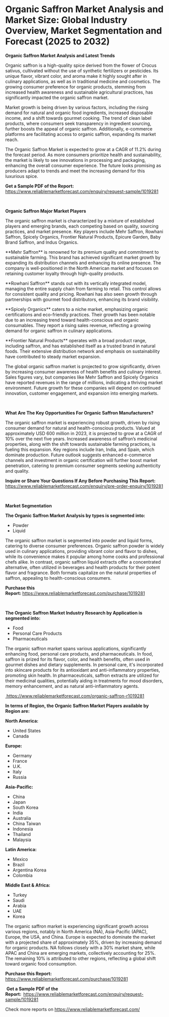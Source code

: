 <p><h1>Organic Saffron Market Analysis and Market Size: Global Industry Overview, Market Segmentation and Forecast (2025 to 2032)</h1></p><p><strong>Organic Saffron Market Analysis and Latest Trends</strong></p>
<p><p>Organic saffron is a high-quality spice derived from the flower of Crocus sativus, cultivated without the use of synthetic fertilizers or pesticides. Its unique flavor, vibrant color, and aroma make it highly sought after in culinary applications, as well as in traditional medicine and cosmetics. The growing consumer preference for organic products, stemming from increased health awareness and sustainable agricultural practices, has significantly impacted the organic saffron market.</p><p>Market growth is being driven by various factors, including the rising demand for natural and organic food ingredients, increased disposable income, and a shift towards gourmet cooking. The trend of clean label products, where consumers seek transparency in ingredient sourcing, further boosts the appeal of organic saffron. Additionally, e-commerce platforms are facilitating access to organic saffron, expanding its market reach.</p><p>The Organic Saffron Market is expected to grow at a CAGR of 11.2% during the forecast period. As more consumers prioritize health and sustainability, the market is likely to see innovations in processing and packaging, enhancing the overall consumer experience. The future looks promising as producers adapt to trends and meet the increasing demand for this luxurious spice.</p></p>
<p><strong>Get a Sample PDF of the Report:&nbsp;</strong> <a href="https://www.reliablemarketforecast.com/enquiry/request-sample/1019281?utm_campaign=2950&utm_medium=2&utm_source=Github&utm_content=ia&utm_term=30032025&utm_id=organic-saffron">https://www.reliablemarketforecast.com/enquiry/request-sample/1019281</a></p>
<p>&nbsp;</p>
<p><strong>Organic Saffron Major Market Players</strong></p>
<p><p>The organic saffron market is characterized by a mixture of established players and emerging brands, each competing based on quality, sourcing practices, and market presence. Key players include Mehr Saffron, Rowhani Saffron, Spicely Organics, Frontier Natural Products, Epicure Garden, Baby Brand Saffron, and Indus Organics.</p><p>**Mehr Saffron** is renowned for its premium quality and commitment to sustainable farming. This brand has achieved significant market growth by expanding its distribution channels and enhancing its online presence. The company is well-positioned in the North American market and focuses on retaining customer loyalty through high-quality products.</p><p>**Rowhani Saffron** stands out with its vertically integrated model, managing the entire supply chain from farming to retail. This control allows for consistent quality and pricing. Rowhani has also seen growth through partnerships with gourmet food distributors, enhancing its brand visibility.</p><p>**Spicely Organics** caters to a niche market, emphasizing organic certifications and eco-friendly practices. Their growth has been notable due to an increasing trend toward health-conscious and organic consumables. They report a rising sales revenue, reflecting a growing demand for organic saffron in culinary applications.</p><p>**Frontier Natural Products** operates with a broad product range, including saffron, and has established itself as a trusted brand in natural foods. Their extensive distribution network and emphasis on sustainability have contributed to steady market expansion.</p><p>The global organic saffron market is projected to grow significantly, driven by increasing consumer awareness of health benefits and culinary interest. Sales figures vary, but companies like Mehr Saffron and Spicely Organics have reported revenues in the range of millions, indicating a thriving market environment. Future growth for these companies will depend on continued innovation, customer engagement, and expansion into emerging markets.</p></p>
<p>&nbsp;</p>
<p><strong>What Are The Key Opportunities For Organic Saffron Manufacturers?</strong></p>
<p><p>The organic saffron market is experiencing robust growth, driven by rising consumer demand for natural and health-conscious products. Valued at approximately USD 600 million in 2023, it is projected to grow at a CAGR of 10% over the next five years. Increased awareness of saffron’s medicinal properties, along with the shift towards sustainable farming practices, is fueling this expansion. Key regions include Iran, India, and Spain, which dominate production. Future outlook suggests enhanced e-commerce channels and investment in organic certification will further boost market penetration, catering to premium consumer segments seeking authenticity and quality.</p></p>
<p><strong>Inquire or Share Your Questions If Any Before Purchasing This Report:</strong> <a href="https://www.reliablemarketforecast.com/enquiry/pre-order-enquiry/1019281?utm_campaign=2950&utm_medium=2&utm_source=Github&utm_content=ia&utm_term=30032025&utm_id=organic-saffron">https://www.reliablemarketforecast.com/enquiry/pre-order-enquiry/1019281</a></p>
<p>&nbsp;</p>
<p><strong>Market Segmentation</strong></p>
<p><strong>The Organic Saffron Market Analysis by types is segmented into:</strong></p>
<p><ul><li>Powder</li><li>Liquid</li></ul></p>
<p><p>The organic saffron market is segmented into powder and liquid forms, catering to diverse consumer preferences. Organic saffron powder is widely used in culinary applications, providing vibrant color and flavor to dishes, while its convenience makes it popular among home cooks and professional chefs alike. In contrast, organic saffron liquid extracts offer a concentrated alternative, often utilized in beverages and health products for their potent flavor and fragrance. Both formats capitalize on the natural properties of saffron, appealing to health-conscious consumers.</p></p>
<p><strong>Purchase this Report:&nbsp;</strong><a href="https://www.reliablemarketforecast.com/purchase/1019281?utm_campaign=2950&utm_medium=2&utm_source=Github&utm_content=ia&utm_term=30032025&utm_id=organic-saffron">https://www.reliablemarketforecast.com/purchase/1019281</a></p>
<p>&nbsp;</p>
<p><strong>The Organic Saffron Market Industry Research by Application is segmented into:</strong></p>
<p><ul><li>Food</li><li>Personal Care Products</li><li>Pharmaceuticals</li></ul></p>
<p><p>The organic saffron market spans various applications, significantly enhancing food, personal care products, and pharmaceuticals. In food, saffron is prized for its flavor, color, and health benefits, often used in gourmet dishes and dietary supplements. In personal care, it's incorporated into skincare products for its antioxidant and anti-inflammatory properties, promoting skin health. In pharmaceuticals, saffron extracts are utilized for their medicinal qualities, potentially aiding in treatments for mood disorders, memory enhancement, and as natural anti-inflammatory agents.</p></p>
<p><a href="https://www.reliablemarketforecast.com/organic-saffron-r1019281?utm_campaign=2950&utm_medium=2&utm_source=Github&utm_content=ia&utm_term=30032025&utm_id=organic-saffron">&nbsp;https://www.reliablemarketforecast.com/organic-saffron-r1019281</a></p>
<p><strong>In terms of Region, the Organic Saffron Market Players available by Region are:</strong></p>
<p>
    <p> <strong> North America: </strong>
        <ul>
            <li>United States</li>
            <li>Canada</li>
        </ul>
        </p> 
    <p> <strong> Europe: </strong>
        <ul>
            <li>Germany</li>
            <li>France</li>
            <li>U.K.</li>
            <li>Italy</li>
            <li>Russia</li>
        </ul>
        </p> 
    <p> <strong> Asia-Pacific: </strong>
        <ul>
            <li>China</li>
            <li>Japan</li>
            <li>South Korea</li>
            <li>India</li>
            <li>Australia</li>
            <li>China Taiwan</li>
            <li>Indonesia</li>
            <li>Thailand</li>
            <li>Malaysia</li>
        </ul>
        </p> 
    <p> <strong> Latin America: </strong>
        <ul>
            <li>Mexico</li>
            <li>Brazil</li>
            <li>Argentina Korea</li>
            <li>Colombia</li>
        </ul>
        </p> 
    <p> <strong> Middle East & Africa: </strong>
        <ul>
            <li>Turkey</li>
            <li>Saudi</li>
            <li>Arabia</li>
            <li>UAE</li>
            <li>Korea</li>
        </ul>
    </p>
    </p>
<p><p>The organic saffron market is experiencing significant growth across various regions, notably in North America (NA), Asia-Pacific (APAC), Europe, the USA, and China. Europe is expected to dominate the market with a projected share of approximately 35%, driven by increasing demand for organic products. NA follows closely with a 30% market share, while APAC and China are emerging markets, collectively accounting for 25%. The remaining 10% is attributed to other regions, reflecting a global shift toward organic food consumption.</p></p>
<p><strong>Purchase this Report: </strong><a href="https://www.reliablemarketforecast.com/purchase/1019281?utm_campaign=2950&utm_medium=2&utm_source=Github&utm_content=ia&utm_term=30032025&utm_id=organic-saffron">https://www.reliablemarketforecast.com/purchase/1019281</a></p>
<p>&nbsp;<strong>Get a Sample PDF of the Report:&nbsp;&nbsp;</strong><a href="https://www.reliablemarketforecast.com/enquiry/request-sample/1019281?utm_campaign=2950&utm_medium=2&utm_source=Github&utm_content=ia&utm_term=30032025&utm_id=organic-saffron">https://www.reliablemarketforecast.com/enquiry/request-sample/1019281</a></p>
<p><strong></strong></p>
<p>Check more reports on <a href="https://www.reliablemarketforecast.com/?utm_campaign=2950&utm_medium=2&utm_source=Github&utm_content=ia&utm_term=30032025&utm_id=organic-saffron">https://www.reliablemarketforecast.com/</a></p>